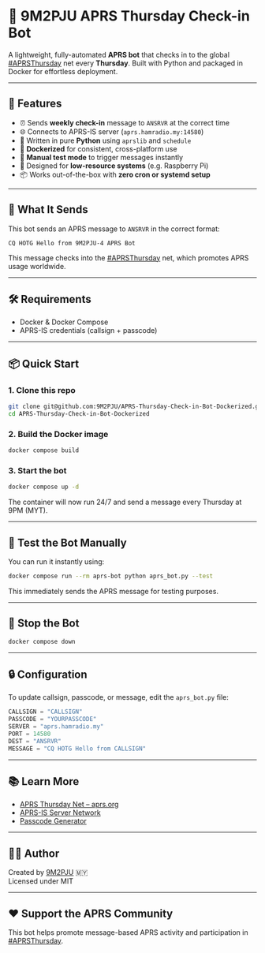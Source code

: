 # 📡 9M2PJU APRS Thursday Check-in Bot

A lightweight, fully-automated **APRS bot** that checks in to the global [#APRSThursday](https://aprsph.net/aprsthursday/) net every **Thursday**. Built with Python and packaged in Docker for effortless deployment.

---

## 🚀 Features

- ⏰ Sends **weekly check-in** message to `ANSRVR` at the correct time
- 🌐 Connects to APRS-IS server (`aprs.hamradio.my:14580`)
- 🐍 Written in pure **Python** using `aprslib` and `schedule`
- 🐳 **Dockerized** for consistent, cross-platform use
- 🔌 **Manual test mode** to trigger messages instantly
- 🧠 Designed for **low-resource systems** (e.g. Raspberry Pi)
- 📦 Works out-of-the-box with **zero cron or systemd setup**

---

## 📨 What It Sends

This bot sends an APRS message to `ANSRVR` in the correct format:

```
CQ HOTG Hello from 9M2PJU-4 APRS Bot
```

This message checks into the [#APRSThursday](https://aprsph.net/aprsthursday/) net, which promotes APRS usage worldwide.

---

## 🛠 Requirements

- Docker & Docker Compose
- APRS-IS credentials (callsign + passcode)

---

## 📦 Quick Start

### 1. Clone this repo

```bash
git clone git@github.com:9M2PJU/APRS-Thursday-Check-in-Bot-Dockerized.git
cd APRS-Thursday-Check-in-Bot-Dockerized
```

### 2. Build the Docker image

```bash
docker compose build
```

### 3. Start the bot

```bash
docker compose up -d
```

The container will now run 24/7 and send a message every Thursday at 9PM (MYT).

---

## 🧪 Test the Bot Manually

You can run it instantly using:

```bash
docker compose run --rm aprs-bot python aprs_bot.py --test
```

This immediately sends the APRS message for testing purposes.

---

## 🛑 Stop the Bot

```bash
docker compose down
```

---

## 🔒 Configuration

To update callsign, passcode, or message, edit the `aprs_bot.py` file:

```python
CALLSIGN = "CALLSIGN"
PASSCODE = "YOURPASSCODE"
SERVER = "aprs.hamradio.my"
PORT = 14580
DEST = "ANSRVR"
MESSAGE = "CQ HOTG Hello from CALLSIGN"
```

---

## 📚 Learn More

- [APRS Thursday Net – aprs.org](https://aprsph.net/aprsthursday/)
- [APRS-IS Server Network](http://www.aprs-is.net/)
- [Passcode Generator](https://pass.hamradio.my/)

---

## 🧑‍💻 Author

Created by [9M2PJU](https://github.com/9M2PJU) 🇲🇾  
Licensed under MIT

---

## ❤️ Support the APRS Community

This bot helps promote message-based APRS activity and participation in [#APRSThursday](https://aprsph.net/aprsthursday/).  

